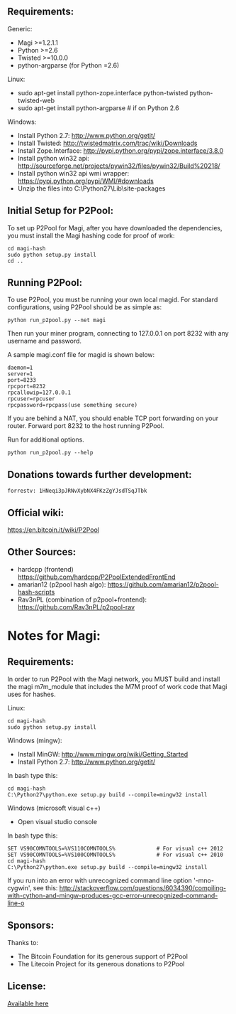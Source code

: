 Requirements:
-------------------------
Generic:
* Magi >=1.2.1.1
* Python >=2.6
* Twisted >=10.0.0
* python-argparse (for Python =2.6)

Linux:
* sudo apt-get install python-zope.interface python-twisted python-twisted-web
* sudo apt-get install python-argparse # if on Python 2.6

Windows:
* Install Python 2.7: http://www.python.org/getit/
* Install Twisted: http://twistedmatrix.com/trac/wiki/Downloads
* Install Zope.Interface: http://pypi.python.org/pypi/zope.interface/3.8.0
* Install python win32 api: http://sourceforge.net/projects/pywin32/files/pywin32/Build%20218/
* Install python win32 api wmi wrapper: https://pypi.python.org/pypi/WMI/#downloads
* Unzip the files into C:\Python27\Lib\site-packages

Initial Setup for P2Pool:
-------------------------
To set up P2Pool for Magi, after you have downloaded the dependencies,
you must install the Magi hashing code for proof of work:

    cd magi-hash
    sudo python setup.py install
    cd ..

Running P2Pool:
-------------------------
To use P2Pool, you must be running your own local magid. For standard
configurations, using P2Pool should be as simple as:

    python run_p2pool.py --net magi

Then run your miner program, connecting to 127.0.0.1 on port 8232 with any
username and password.

A sample magi.conf file for magid is shown below:

    daemon=1
    server=1
    port=8233
    rpcport=8232
    rpcallowip=127.0.0.1
    rpcuser=rpcuser
    rpcpassword=rpcpass(use something secure)

If you are behind a NAT, you should enable TCP port forwarding on your
router. Forward port 8232 to the host running P2Pool.

Run for additional options.

    python run_p2pool.py --help

Donations towards further development:
-------------------------
    forrestv: 1HNeqi3pJRNvXybNX4FKzZgYJsdTSqJTbk

Official wiki:
-------------------------
https://en.bitcoin.it/wiki/P2Pool

Other Sources:
-------------------------
* hardcpp (frontend) https://github.com/hardcpp/P2PoolExtendedFrontEnd
* amarian12 (p2pool hash algo): https://github.com/amarian12/p2pool-hash-scripts
* Rav3nPL (combination of p2pool+frontend): https://github.com/Rav3nPL/p2pool-rav


Notes for Magi:
=========================
Requirements:
-------------------------
In order to run P2Pool with the Magi network, you MUST build and install the
magi m7m_module that includes the M7M proof of work code that Magi uses for hashes.

Linux:

    cd magi-hash
    sudo python setup.py install

Windows (mingw):
* Install MinGW: http://www.mingw.org/wiki/Getting_Started
* Install Python 2.7: http://www.python.org/getit/

In bash type this:

    cd magi-hash
    C:\Python27\python.exe setup.py build --compile=mingw32 install

Windows (microsoft visual c++)
* Open visual studio console

In bash type this:

    SET VS90COMNTOOLS=%VS110COMNTOOLS%	           # For visual c++ 2012
    SET VS90COMNTOOLS=%VS100COMNTOOLS%             # For visual c++ 2010
    cd magi-hash
    C:\Python27\python.exe setup.py build --compile=mingw32 install
	
If you run into an error with unrecognized command line option '-mno-cygwin', see this:
http://stackoverflow.com/questions/6034390/compiling-with-cython-and-mingw-produces-gcc-error-unrecognized-command-line-o

Sponsors:
-------------------------

Thanks to:
* The Bitcoin Foundation for its generous support of P2Pool
* The Litecoin Project for its generous donations to P2Pool
 
License:
-------------------------

[Available here](COPYING)

